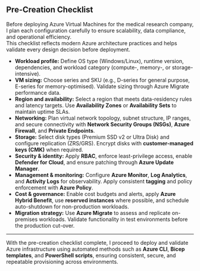 ## Pre-Creation Checklist

Before deploying Azure Virtual Machines for the medical research company, I plan each configuration carefully to ensure scalability, data compliance, and operational efficiency.  
This checklist reflects modern Azure architecture practices and helps validate every design decision before deployment.

- **Workload profile:** Define OS type (Windows/Linux), runtime version, dependencies, and workload category (compute-, memory-, or storage-intensive).  
- **VM sizing:** Choose series and SKU (e.g., D-series for general purpose, E-series for memory-optimised). Validate sizing through Azure Migrate performance data.  
- **Region and availability:** Select a region that meets data-residency rules and latency targets. Use **Availability Zones** or **Availability Sets** to maintain uptime SLAs.  
- **Networking:** Plan virtual network topology, subnet structure, IP ranges, and secure connectivity with **Network Security Groups (NSGs)**, **Azure Firewall**, and **Private Endpoints**.  
- **Storage:** Select disk types (Premium SSD v2 or Ultra Disk) and configure replication (ZRS/GRS). Encrypt disks with **customer-managed keys (CMK)** when required.  
- **Security & identity:** Apply **RBAC**, enforce least-privilege access, enable **Defender for Cloud**, and ensure patching through **Azure Update Manager**.  
- **Management & monitoring:** Configure **Azure Monitor**, **Log Analytics**, and **Activity Logs** for observability. Apply consistent **tagging** and policy enforcement with **Azure Policy**.  
- **Cost & governance:** Enable cost budgets and alerts, apply **Azure Hybrid Benefit**, use **reserved instances** where possible, and schedule auto-shutdown for non-production workloads.  
- **Migration strategy:** Use **Azure Migrate** to assess and replicate on-premises workloads. Validate functionality in test environments before the production cut-over.  

---

With the pre-creation checklist complete, I proceed to deploy and validate Azure infrastructure using automated methods such as **Azure CLI**, **Bicep templates**, and **PowerShell scripts**, ensuring consistent, secure, and repeatable provisioning across environments.
